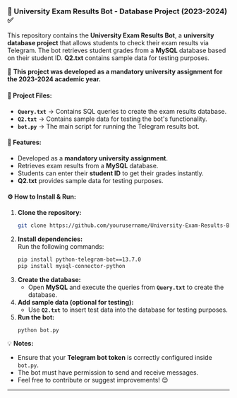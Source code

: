
### **📌 University Exam Results Bot - Database Project (2023-2024) ✅**  

This repository contains the **University Exam Results Bot**, a **university database project** that allows students to check their exam results via Telegram. The bot retrieves student grades from a **MySQL** database based on their student ID. **Q2.txt** contains sample data for testing purposes.  

📌 **This project was developed as a mandatory university assignment for the 2023-2024 academic year.**  

#### **📂 Project Files:**  
- **`Query.txt`** → Contains SQL queries to create the exam results database.  
- **`Q2.txt`** → Contains sample data for testing the bot's functionality.  
- **`bot.py`** → The main script for running the Telegram results bot.  

#### **🚀 Features:**  
- Developed as a **mandatory university assignment**.  
- Retrieves exam results from a **MySQL** database.  
- Students can enter their **student ID** to get their grades instantly.  
- **Q2.txt** provides sample data for testing purposes.  

#### **⚙️ How to Install & Run:**  
1. **Clone the repository:**  
   ```bash
   git clone https://github.com/yourusername/University-Exam-Results-Bot.git
   ```  
2. **Install dependencies:**  
   Run the following commands:  
   ```bash
   pip install python-telegram-bot==13.7.0  
   pip install mysql-connector-python  
   ```  
3. **Create the database:**  
   - Open **MySQL** and execute the queries from **`Query.txt`** to create the database.  
4. **Add sample data (optional for testing):**  
   - Use **`Q2.txt`** to insert test data into the database for testing purposes.  
5. **Run the bot:**  
   ```bash
   python bot.py  
   ```  

💡 **Notes:**  
- Ensure that your **Telegram bot token** is correctly configured inside `bot.py`.  
- The bot must have permission to send and receive messages.  
- Feel free to contribute or suggest improvements! 😊  

---
